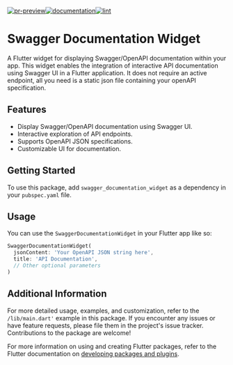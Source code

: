 [![pr-preview](https://github.com/Dhali-org/swagger_documentation_widget/actions/workflows/firebase-hosting-pull-request.yml/badge.svg)](https://github.com/Dhali-org/swagger_documentation_widget/actions/workflows/firebase-hosting-pull-request.yml)[![documentation](https://github.com/Dhali-org/swagger_documentation_widget/actions/workflows/generate-documentation.yml/badge.svg)](https://github.com/Dhali-org/swagger_documentation_widget/actions/workflows/generate-documentation.yml)[![lint](https://github.com/Dhali-org/swagger_documentation_widget/actions/workflows/lint.yml/badge.svg)](https://github.com/Dhali-org/swagger_documentation_widget/actions/workflows/lint.yml)
# Swagger Documentation Widget

A Flutter widget for displaying Swagger/OpenAPI documentation within your app. This widget enables the integration of interactive API documentation using Swagger UI in a Flutter application. It does not require an active endpoint, all you need is a static json file containing your openAPI specification.

## Features

- Display Swagger/OpenAPI documentation using Swagger UI.
- Interactive exploration of API endpoints.
- Supports OpenAPI JSON specifications.
- Customizable UI for documentation.

## Getting Started

To use this package, add `swagger_documentation_widget` as a dependency in your `pubspec.yaml` file.

## Usage

You can use the `SwaggerDocumentationWidget` in your Flutter app like so:

```dart
SwaggerDocumentationWidget(
  jsonContent: 'Your OpenAPI JSON string here',
  title: 'API Documentation',
  // Other optional parameters
)
```

## Additional Information
For more detailed usage, examples, and customization, refer to the `/lib/main.dart'` example in this package. If you encounter any issues or have feature requests, please file them in the project's issue tracker. Contributions to the package are welcome!

For more information on using and creating Flutter packages, refer to the Flutter documentation on [developing packages and plugins](https://flutter.dev/developing-packages).